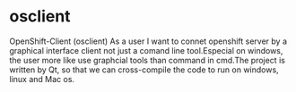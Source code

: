 # osclient
OpenShift-Client (osclient)
As a user I want to connet openshift server by a graphical interface client not just a comand line tool.Especial on 
windows, the user more like use graphcial tools than command in cmd.The project is written by Qt, so that we can cross-compile the code to run on windows, linux and Mac os.
